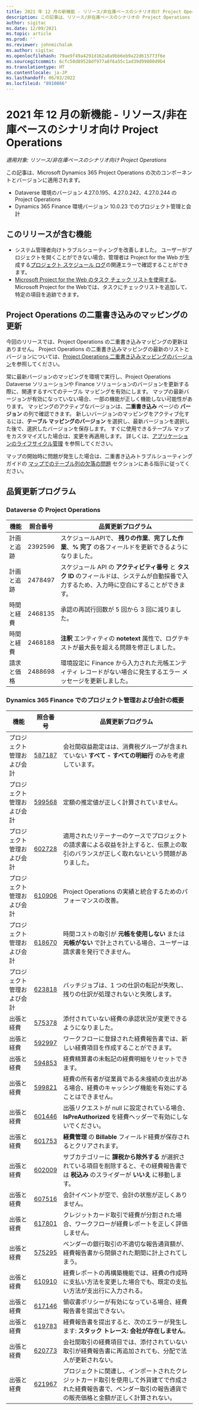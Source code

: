 ```yaml
---
title: 2021 年 12 月の新機能 - リソース/非在庫ベースのシナリオ向け Project Operations
description: この記事は、リソース/非在庫ベースのシナリオの Project Operations の 2021 年 12 月リリースで利用可能な品質更新について説明します。
author: sigitac
ms.date: 12/09/2021
ms.topic: article
ms.prod: ''
ms.reviewer: johnmichalak
ms.author: sigitac
ms.openlocfilehash: 79ae9f49a4291d162a8a9bb6eb9a22d615773f6e
ms.sourcegitcommit: 6cfc50d89528df977a8f6a55c1ad39d99800d9b4
ms.translationtype: HT
ms.contentlocale: ja-JP
ms.lasthandoff: 06/03/2022
ms.locfileid: "8910866"
---
```

# <a name="whats-new-december-2021---project-operations-for-resourcenon-stocked-based-scenarios"></a>2021 年 12 月の新機能 - リソース/非在庫ベースのシナリオ向け Project Operations

*適用対象: リソース/非在庫ベースのシナリオ向け Project Operations*

この記事は、Microsoft Dynamics 365 Project Operations の次のコンポーネントとバージョンに適用されます。

- Dataverse 環境のバージョン 4.27.0.195、4.27.0.242、4.27.0.244 の Project Operations
- Dynamics 365 Finance 環境バージョン 10.0.23 でのプロジェクト管理と会計

## <a name="features-included-in-this-release"></a>このリリースが含む機能

- システム管理者向けトラブルシューティングを改善しました。 ユーザーがプロジェクトを開くことができない場合、管理者は Project for the Web が生成する[プロジェクト スケジュール ログ](../project-management/schedule-api-logs.md)の関連エラーで確認することができます。
- [Microsoft Project for the Web のタスク チェック リストを使用する](https://support.microsoft.com/office/use-task-checklists-in-microsoft-project-for-the-web-c69bcf73-5c75-4ad3-9893-6d6f92360e9c)。 Microsoft Project for the Webでは、タスクにチェックリストを追加して、特定の項目を追跡できます。

## <a name="project-operations-dual-write-maps-updates"></a>Project Operations の二重書き込みのマッピングの更新

今回のリリースでは、Project Operations の二重書き込みマッピングの更新はありません。 Project Operations の二重書き込みマッピングの最新のリストとバージョンについては、[Project Operations 二重書き込みマッピングのバージョン](../environment/resource-dual-write-maps.md)を参照してください。

常に最新バージョンのマッピングを環境で実行し、Project Operations Dataverse ソリューションや Finance ソリューションのバージョンを更新する際に、関連するすべてのテーブル マッピングを有効にします。 マップの最新バージョンが有効になっていない場合、一部の機能が正しく機能しない可能性があります。 マッピングのアクティブなバージョンは、**二重書き込み** ページの **バージョン** の列で確認できます。 新しいバージョンのマッピングをアクティブ化するには、**テーブル マッピングのバージョン** を選択し、最新バージョンを選択した後で、選択したバージョンを保存します。 すぐに使用できるテーブル マップをカスタマイズした場合は、変更を再適用します。 詳しくは、[アプリケーションのライフサイクル管理](/dynamics365/fin-ops-core/dev-itpro/data-entities/dual-write/app-lifecycle-management) を参照してください。

マップの開始時に問題が発生した場合は、二重書き込みトラブルシューティング ガイドの [マップでのテーブル列の欠落の問題](/dynamics365/fin-ops-core/dev-itpro/data-entities/dual-write/dual-write-troubleshooting-finops-upgrades#missing-table-columns-issue-on-maps) セクションにある指示に従ってください。

## <a name="quality-updates"></a>品質更新プログラム

### <a name="project-operations-on-dataverse"></a>Dataverse の Project Operations

| **機能** | **照合番号** | **品質更新プログラム** |
| --- | --- | --- |
| 計画と追跡 | 2392596 | スケジュールAPIで、 **残りの作業**、**完了した作業**、**% 完了** の各フィールドを更新できるようになりました。 |
| 計画と追跡 | 2478497 | スケジュール API の **アクティビティ番号** と **タスク ID** のフィールドは、システムが自動採番で入力するため、入力時に空白にすることができます。|
| 時間と経費 | 2468135 | 承認の再試行回数が 5 回から 3 回に減りました。 |
| 時間と経費 | 2468188 | **注釈** エンティティの **notetext** 属性で、ログテキストが最大長を超える問題を修正しました。 |
| 請求と価格 | 2488698 | 環境設定に Finance から入力された元帳エンティティ レコードがない場合に発生するエラー メッセージを更新しました。 |

### <a name="project-management-and-accounting-on-dynamics-365-finance"></a>Dynamics 365 Finance でのプロジェクト管理および会計の概要

| **機能** | **照合番号** | **品質更新プログラム** |
| --- | --- | --- |
| プロジェクト管理および会計 | [587187](https://nam06.safelinks.protection.outlook.com/?url=https:%2F%2Ffix.lcs.dynamics.com%2FIssue%2FDetails%2F?bugId%3D587187&amp;data=04%7C01%7Cjespers%40microsoft.com%7Cc1d2484c411149f3a93708d9a8583e14%7C72f988bf86f141af91ab2d7cd011db47%7C1%7C0%7C637725919225501421%7CUnknown%7CTWFpbGZsb3d8eyJWIjoiMC4wLjAwMDAiLCJQIjoiV2luMzIiLCJBTiI6Ik1haWwiLCJXVCI6Mn0%3D%7C3000&amp;sdata=qpKECMgKZe9sHGVZUhBxs%2F4ou3fXIiFFg2amMTJ6t9U%3D&amp;reserved=0) | 会社間収益勘定はは、消費税グループが含まれていない **すべて - すべての明細行** のみを考慮しています。 |
| プロジェクト管理および会計 | [599568](https://nam06.safelinks.protection.outlook.com/?url=https:%2F%2Ffix.lcs.dynamics.com%2FIssue%2FDetails%2F?bugId%3D599568&amp;data=04%7C01%7Cjespers%40microsoft.com%7Cc1d2484c411149f3a93708d9a8583e14%7C72f988bf86f141af91ab2d7cd011db47%7C1%7C0%7C637725919225600986%7CUnknown%7CTWFpbGZsb3d8eyJWIjoiMC4wLjAwMDAiLCJQIjoiV2luMzIiLCJBTiI6Ik1haWwiLCJXVCI6Mn0%3D%7C3000&amp;sdata=IudfEjWmkNeiTsWmR%2Fu2oR0CnnCkffAshvqZJuF76q8%3D&amp;reserved=0) | 定額の推定値が正しく計算されていません。 |
| プロジェクト管理および会計 | [602728](https://nam06.safelinks.protection.outlook.com/?url=https:%2F%2Ffix.lcs.dynamics.com%2FIssue%2FDetails%2F?bugId%3D602728&amp;data=04%7C01%7Cjespers%40microsoft.com%7Cc1d2484c411149f3a93708d9a8583e14%7C72f988bf86f141af91ab2d7cd011db47%7C1%7C0%7C637725919227094434%7CUnknown%7CTWFpbGZsb3d8eyJWIjoiMC4wLjAwMDAiLCJQIjoiV2luMzIiLCJBTiI6Ik1haWwiLCJXVCI6Mn0%3D%7C3000&amp;sdata=Q2%2BveFHlGrzg4QHtqcgeqjyZSQkmpr%2Fku7oObKHMB9g%3D&amp;reserved=0) | 適用されたリテーナーのケースでプロジェクトの請求書による収益を計上すると、伝票上の取引のバランスが正しく取れないという問題がありました。 |
| プロジェクト管理および会計 | [610906](https://nam06.safelinks.protection.outlook.com/?url=https:%2F%2Ffix.lcs.dynamics.com%2FIssue%2FDetails%2F?bugId%3D610906&amp;data=04%7C01%7Cjespers%40microsoft.com%7Cc1d2484c411149f3a93708d9a8583e14%7C72f988bf86f141af91ab2d7cd011db47%7C1%7C0%7C637725919227134259%7CUnknown%7CTWFpbGZsb3d8eyJWIjoiMC4wLjAwMDAiLCJQIjoiV2luMzIiLCJBTiI6Ik1haWwiLCJXVCI6Mn0%3D%7C3000&amp;sdata=xDBnz10T71GmOZt78ooFK3SYvmTLoC5fj1OftYNYDpY%3D&amp;reserved=0) | Project Operations の実績と統合するためのパフォーマンスの改善。 |
| プロジェクト管理および会計 | [618670](https://nam06.safelinks.protection.outlook.com/?url=https:%2F%2Ffix.lcs.dynamics.com%2FIssue%2FDetails%2F?bugId%3D618670&amp;data=04%7C01%7Cjespers%40microsoft.com%7Cc1d2484c411149f3a93708d9a8583e14%7C72f988bf86f141af91ab2d7cd011db47%7C1%7C0%7C637725919227203949%7CUnknown%7CTWFpbGZsb3d8eyJWIjoiMC4wLjAwMDAiLCJQIjoiV2luMzIiLCJBTiI6Ik1haWwiLCJXVCI6Mn0%3D%7C3000&amp;sdata=PqvHsTGLcQ3bYbUlzYABYhl7J9v2zbnjcOgm%2FTvXB20%3D&amp;reserved=0) | 時間コストの取引が **元帳を使用しない** または **元帳がない** で計上されている場合、ユーザーは請求書を発行できません。 |
| プロジェクト管理および会計 | [623818](https://nam06.safelinks.protection.outlook.com/?url=https:%2F%2Ffix.lcs.dynamics.com%2FIssue%2FDetails%2F?bugId%3D623818&amp;data=04%7C01%7Cjespers%40microsoft.com%7Cc1d2484c411149f3a93708d9a8583e14%7C72f988bf86f141af91ab2d7cd011db47%7C1%7C0%7C637725919227303517%7CUnknown%7CTWFpbGZsb3d8eyJWIjoiMC4wLjAwMDAiLCJQIjoiV2luMzIiLCJBTiI6Ik1haWwiLCJXVCI6Mn0%3D%7C3000&amp;sdata=LAfdEiuKG8DoGk8O48MRLuaKYDINhCyMAtrlpGvVAw0%3D&amp;reserved=0) | バッチジョブは、1 つの仕訳の転記が失敗し、残りの仕訳が処理されないと失敗します。  |
| 出張と経費 | [575378](https://nam06.safelinks.protection.outlook.com/?url=https:%2F%2Ffix.lcs.dynamics.com%2FIssue%2FDetails%2F?bugId%3D575378&amp;data=04%7C01%7Cjespers%40microsoft.com%7Cc1d2484c411149f3a93708d9a8583e14%7C72f988bf86f141af91ab2d7cd011db47%7C1%7C0%7C637725919225451644%7CUnknown%7CTWFpbGZsb3d8eyJWIjoiMC4wLjAwMDAiLCJQIjoiV2luMzIiLCJBTiI6Ik1haWwiLCJXVCI6Mn0%3D%7C3000&amp;sdata=3tW0ngQqcz8pdNFY8FVuFlsgv3l73HMgeQTLbzIAAOg%3D&amp;reserved=0) | 添付されていない経費の承認状況が変更できるようになりました。 |
| 出張と経費 | [592997](https://nam06.safelinks.protection.outlook.com/?url=https:%2F%2Ffix.lcs.dynamics.com%2FIssue%2FDetails%2F?bugId%3D592997&amp;data=04%7C01%7Cjespers%40microsoft.com%7Cc1d2484c411149f3a93708d9a8583e14%7C72f988bf86f141af91ab2d7cd011db47%7C1%7C0%7C637725919225521336%7CUnknown%7CTWFpbGZsb3d8eyJWIjoiMC4wLjAwMDAiLCJQIjoiV2luMzIiLCJBTiI6Ik1haWwiLCJXVCI6Mn0%3D%7C3000&amp;sdata=0leQsokHcl2NLqePFXC6%2BuH1V5UNRWUIPx0wTUaB4vg%3D&amp;reserved=0) | ワークフローに登録された経費報告書では、新しい経費項目を作成することができます。 |
| 出張と経費 | [594853](https://nam06.safelinks.protection.outlook.com/?url=https:%2F%2Ffix.lcs.dynamics.com%2FIssue%2FDetails%2F?bugId%3D594853&amp;data=04%7C01%7Cjespers%40microsoft.com%7Cc1d2484c411149f3a93708d9a8583e14%7C72f988bf86f141af91ab2d7cd011db47%7C1%7C0%7C637725919225541248%7CUnknown%7CTWFpbGZsb3d8eyJWIjoiMC4wLjAwMDAiLCJQIjoiV2luMzIiLCJBTiI6Ik1haWwiLCJXVCI6Mn0%3D%7C3000&amp;sdata=5PINC45EBeV8PC0Cvtt0QPPJn0VYQ%2FRCjBmlEsZJCq4%3D&amp;reserved=0) | 経費精算書の未転記の経費明細をリセットできます。 |
| 出張と経費 | [599821](https://nam06.safelinks.protection.outlook.com/?url=https:%2F%2Ffix.lcs.dynamics.com%2FIssue%2FDetails%2F?bugId%3D599821&amp;data=04%7C01%7Cjespers%40microsoft.com%7Cc1d2484c411149f3a93708d9a8583e14%7C72f988bf86f141af91ab2d7cd011db47%7C1%7C0%7C637725919225610944%7CUnknown%7CTWFpbGZsb3d8eyJWIjoiMC4wLjAwMDAiLCJQIjoiV2luMzIiLCJBTiI6Ik1haWwiLCJXVCI6Mn0%3D%7C3000&amp;sdata=eb2CAb8L9IUDxDoukDcZQxNyI3TNQtFO%2FcjycucNj44%3D&amp;reserved=0) | 経費の所有者が従業員である未接続の支出がある場合、経費のキャッシング機能を有効にすることはできません。 |
| 出張と経費 | [601446](https://nam06.safelinks.protection.outlook.com/?url=https:%2F%2Ffix.lcs.dynamics.com%2FIssue%2FDetails%2F?bugId%3D601446&amp;data=04%7C01%7Cjespers%40microsoft.com%7Cc1d2484c411149f3a93708d9a8583e14%7C72f988bf86f141af91ab2d7cd011db47%7C1%7C0%7C637725919225650767%7CUnknown%7CTWFpbGZsb3d8eyJWIjoiMC4wLjAwMDAiLCJQIjoiV2luMzIiLCJBTiI6Ik1haWwiLCJXVCI6Mn0%3D%7C3000&amp;sdata=Z4CBMqrmYtlIEBWxzMEBf%2BXu5dlst7NnKcQ62yoV%2BWM%3D&amp;reserved=0) | 出張リクエストが null に設定されている場合、**IsPreAuthorized** を経費ヘッダーで有効にしないでください。 |
| 出張と経費 | [601753](https://nam06.safelinks.protection.outlook.com/?url=https:%2F%2Ffix.lcs.dynamics.com%2FIssue%2FDetails%2F?bugId%3D601753&amp;data=04%7C01%7Cjespers%40microsoft.com%7Cc1d2484c411149f3a93708d9a8583e14%7C72f988bf86f141af91ab2d7cd011db47%7C1%7C0%7C637725919225660718%7CUnknown%7CTWFpbGZsb3d8eyJWIjoiMC4wLjAwMDAiLCJQIjoiV2luMzIiLCJBTiI6Ik1haWwiLCJXVCI6Mn0%3D%7C3000&amp;sdata=PVwbDhH5uqGJJZTNLddsHYlHsCknK%2FC%2FY%2Btg6fu8heo%3D&amp;reserved=0) | **経費管理** の **Billable** フィールド経費が保存されるとクリアされます。 |
| 出張と経費 | [602009](https://nam06.safelinks.protection.outlook.com/?url=https:%2F%2Ffix.lcs.dynamics.com%2FIssue%2FDetails%2F?bugId%3D602009&amp;data=04%7C01%7Cjespers%40microsoft.com%7Cc1d2484c411149f3a93708d9a8583e14%7C72f988bf86f141af91ab2d7cd011db47%7C1%7C0%7C637725919225680636%7CUnknown%7CTWFpbGZsb3d8eyJWIjoiMC4wLjAwMDAiLCJQIjoiV2luMzIiLCJBTiI6Ik1haWwiLCJXVCI6Mn0%3D%7C3000&amp;sdata=t3m29Vkxx8g96CvaDz%2FRzuciP2doP2xejomPl440wNs%3D&amp;reserved=0) | サブカテゴリーに **課税から除外する** が選択されている項目を削除すると、その経費報告書では **税込み** のスライダーが **いいえ** に移動します。 |
| 出張と経費 | [607516](https://nam06.safelinks.protection.outlook.com/?url=https:%2F%2Ffix.lcs.dynamics.com%2FIssue%2FDetails%2F?bugId%3D607516&amp;data=04%7C01%7Cjespers%40microsoft.com%7Cc1d2484c411149f3a93708d9a8583e14%7C72f988bf86f141af91ab2d7cd011db47%7C1%7C0%7C637725919225849894%7CUnknown%7CTWFpbGZsb3d8eyJWIjoiMC4wLjAwMDAiLCJQIjoiV2luMzIiLCJBTiI6Ik1haWwiLCJXVCI6Mn0%3D%7C3000&amp;sdata=%2BceTskfUl1kTe2XHk6QSYu9UN%2FE%2F9nP2gv20kVweURA%3D&amp;reserved=0) |会計イベントが空で、会計の状態が正しくありません。 |
| 出張と経費 | [617801](https://nam06.safelinks.protection.outlook.com/?url=https:%2F%2Ffix.lcs.dynamics.com%2FIssue%2FDetails%2F?bugId%3D617801&amp;data=04%7C01%7Cjespers%40microsoft.com%7Cc1d2484c411149f3a93708d9a8583e14%7C72f988bf86f141af91ab2d7cd011db47%7C1%7C0%7C637725919226337756%7CUnknown%7CTWFpbGZsb3d8eyJWIjoiMC4wLjAwMDAiLCJQIjoiV2luMzIiLCJBTiI6Ik1haWwiLCJXVCI6Mn0%3D%7C3000&amp;sdata=L69x65xY6LQDS1u2sUbVX5QKEYgbDh6lld2Pm%2BSsUyI%3D&amp;reserved=0) | クレジットカード取引で経費が分割された場合、ワークフローが経費レポートを正しく評価しません。 |
| 出張と経費 | [575295](https://nam06.safelinks.protection.outlook.com/?url=https:%2F%2Ffix.lcs.dynamics.com%2FIssue%2FDetails%2F?bugId%3D575295&amp;data=04%7C01%7Cjespers%40microsoft.com%7Cc1d2484c411149f3a93708d9a8583e14%7C72f988bf86f141af91ab2d7cd011db47%7C1%7C0%7C637725919227074518%7CUnknown%7CTWFpbGZsb3d8eyJWIjoiMC4wLjAwMDAiLCJQIjoiV2luMzIiLCJBTiI6Ik1haWwiLCJXVCI6Mn0%3D%7C3000&amp;sdata=FyrzO1Yx%2BWLfw5arIrFiW07QZC%2F%2BpUk3ekx3g66X8bE%3D&amp;reserved=0) | ベンダーの銀行取引の不適切な報告通貨額が、経費報告書から閉鎖された期間に計上されてしまう。 |
| 出張と経費 | [610910](https://nam06.safelinks.protection.outlook.com/?url=https:%2F%2Ffix.lcs.dynamics.com%2FIssue%2FDetails%2F?bugId%3D610910&amp;data=04%7C01%7Cjespers%40microsoft.com%7Cc1d2484c411149f3a93708d9a8583e14%7C72f988bf86f141af91ab2d7cd011db47%7C1%7C0%7C637725919227134259%7CUnknown%7CTWFpbGZsb3d8eyJWIjoiMC4wLjAwMDAiLCJQIjoiV2luMzIiLCJBTiI6Ik1haWwiLCJXVCI6Mn0%3D%7C3000&amp;sdata=P6wVchjx9GcH7nZ07yg3%2FuEFht6Df7Ew5Z4hSL%2BQ8oY%3D&amp;reserved=0) | 経費レポートの再構築機能では、経費の作成時に支払い方法を変更した場合でも、既定の支払い方法が支出行に入力される。 |
| 出張と経費 | [617146](https://nam06.safelinks.protection.outlook.com/?url=https:%2F%2Ffix.lcs.dynamics.com%2FIssue%2FDetails%2F?bugId%3D617146&amp;data=04%7C01%7Cjespers%40microsoft.com%7Cc1d2484c411149f3a93708d9a8583e14%7C72f988bf86f141af91ab2d7cd011db47%7C1%7C0%7C637725919227193996%7CUnknown%7CTWFpbGZsb3d8eyJWIjoiMC4wLjAwMDAiLCJQIjoiV2luMzIiLCJBTiI6Ik1haWwiLCJXVCI6Mn0%3D%7C3000&amp;sdata=134C%2BXGuzA8GmM7ZjWYaiYQfNqnV9a1mEKuzrh0hzpw%3D&amp;reserved=0) | 領収書ポリシーが有効になっている場合、経費報告書を提出できない。 |
| 出張と経費 | [619783](https://nam06.safelinks.protection.outlook.com/?url=https:%2F%2Ffix.lcs.dynamics.com%2FIssue%2FDetails%2F?bugId%3D619783&amp;data=04%7C01%7Cjespers%40microsoft.com%7Cc1d2484c411149f3a93708d9a8583e14%7C72f988bf86f141af91ab2d7cd011db47%7C1%7C0%7C637725919227243778%7CUnknown%7CTWFpbGZsb3d8eyJWIjoiMC4wLjAwMDAiLCJQIjoiV2luMzIiLCJBTiI6Ik1haWwiLCJXVCI6Mn0%3D%7C3000&amp;sdata=pV1rLgOniDy3hXMHAtXeD9o4ZPTmyhZHd7O7zCUpLLs%3D&amp;reserved=0) | 経費報告書を提出すると、次のエラーが発生します: **スタック トレース: 会社が存在しません**。 |
| 出張と経費 | [620773](https://nam06.safelinks.protection.outlook.com/?url=https:%2F%2Ffix.lcs.dynamics.com%2FIssue%2FDetails%2F?bugId%3D620773&amp;data=04%7C01%7Cjespers%40microsoft.com%7Cc1d2484c411149f3a93708d9a8583e14%7C72f988bf86f141af91ab2d7cd011db47%7C1%7C0%7C637725919227253737%7CUnknown%7CTWFpbGZsb3d8eyJWIjoiMC4wLjAwMDAiLCJQIjoiV2luMzIiLCJBTiI6Ik1haWwiLCJXVCI6Mn0%3D%7C3000&amp;sdata=%2B5ZZAsXV%2FM29%2Byg6JoGzwJFRa1Fi4NDj4BB38ZeYTH0%3D&amp;reserved=0) | 会社間取引の経費項目では、添付されていない取引が経費報告書に再追加されても、分配で法人が更新されない。 |
| 出張と経費 | [621967](https://nam06.safelinks.protection.outlook.com/?url=https:%2F%2Ffix.lcs.dynamics.com%2FIssue%2FDetails%2F?bugId%3D621967&amp;data=04%7C01%7Cjespers%40microsoft.com%7Cc1d2484c411149f3a93708d9a8583e14%7C72f988bf86f141af91ab2d7cd011db47%7C1%7C0%7C637725919227273644%7CUnknown%7CTWFpbGZsb3d8eyJWIjoiMC4wLjAwMDAiLCJQIjoiV2luMzIiLCJBTiI6Ik1haWwiLCJXVCI6Mn0%3D%7C3000&amp;sdata=RdiupzmL8Dp8nqQIHu9rGMTdJ%2FVVhqN5EIP5uFYS2W4%3D&amp;reserved=0) | プロジェクトに関連し、インポートされたクレジットカード取引を使用して外貨建てで作成された経費報告書で、ベンダー取引の報告通貨での販売価格と金額が正しく計算されない。 |
